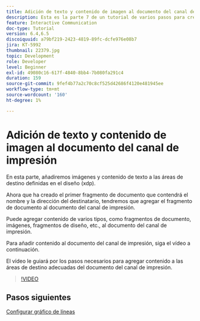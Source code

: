 ```yaml
---
title: Adición de texto y contenido de imagen al documento del canal de impresión
description: Esta es la parte 7 de un tutorial de varios pasos para crear su primer documento de comunicaciones interactivas. En esta parte, añadiremos imágenes y contenido de texto a las áreas de destino definidas en el diseño (xdp).
feature: Interactive Communication
doc-type: Tutorial
version: 6.4,6.5
discoiquuid: a79bf219-2423-4819-89fc-dcfe976e08b7
jira: KT-5992
thumbnail: 22379.jpg
topic: Development
role: Developer
level: Beginner
exl-id: 49080c16-617f-4840-8bb4-7b080fa291c4
duration: 159
source-git-commit: 9fef4b77a2c70c8cf525d42686f4120e481945ee
workflow-type: tm+mt
source-wordcount: '160'
ht-degree: 1%

---
```


# Adición de texto y contenido de imagen al documento del canal de impresión

En esta parte, añadiremos imágenes y contenido de texto a las áreas de destino definidas en el diseño (xdp).

Ahora que ha creado el primer fragmento de documento que contendrá el nombre y la dirección del destinatario, tendremos que agregar el fragmento de documento al documento del canal de impresión.

Puede agregar contenido de varios tipos, como fragmentos de documento, imágenes, fragmentos de diseño, etc., al documento del canal de impresión.

Para añadir contenido al documento del canal de impresión, siga el vídeo a continuación.

El vídeo le guiará por los pasos necesarios para agregar contenido a las áreas de destino adecuadas del documento del canal de impresión.

>[!VIDEO](https://video.tv.adobe.com/v/22379?quality=12&learn=on)

## Pasos siguientes

[Configurar gráfico de líneas](./configuring-line-chart.md)
